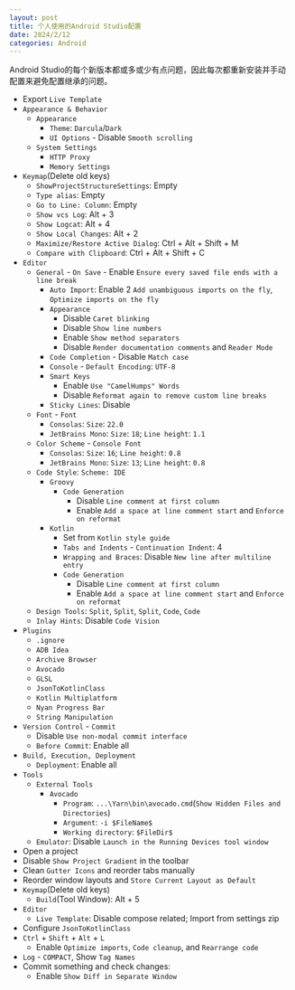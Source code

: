 ```yaml
---
layout: post
title: 个人使用的Android Studio配置
date: 2024/2/12
categories: Android
---
```


Android Studio的每个新版本都或多或少有点问题，因此每次都重新安装并手动配置来避免配置继承的问题。

<!--more-->

- Export `Live Template`
- `Appearance & Behavior`
  - `Appearance`
    - `Theme`: `Darcula`/`Dark`
    - `UI Options` - Disable `Smooth scrolling`
  - `System Settings`
    - `HTTP Proxy`
    - `Memory Settings`
- `Keymap`(Delete old keys)
  - `ShowProjectStructureSettings`: Empty
  - `Type alias`: Empty
  - `Go to Line: Column`: Empty
  - `Show vcs Log`: Alt + 3
  - `Show Logcat`: Alt + 4
  - `Show Local Changes`: Alt + 2
  - `Maximize/Restore Active Dialog`: Ctrl + Alt + Shift + M
  - `Compare with Clipboard`: Ctrl + Alt + Shift + C
- `Editor`
  - `General` - `On Save` - Enable `Ensure every saved file ends with a line break`
    - `Auto Import`: Enable 2 `Add unambiguous imports on the fly`, `Optimize imports on the fly`
    - `Appearance`
      - Disable `Caret blinking`
      - Disable `Show line numbers`
      - Enable `Show method separators`
      - Disable `Render documentation comments` and `Reader Mode`
    - `Code Completion` - Disable `Match case`
    - `Console` - `Default Encoding`: `UTF-8`
    - `Smart Keys`
      - Enable `Use "CamelHumps" Words`
      - Disable `Reformat again to remove custom line breaks`
    - `Sticky Lines`: Disable
  - `Font` - `Font`
    - `Consolas`: `Size`: `22.0`
    - `JetBrains Mono`: `Size`: `18`; `Line height`: `1.1`
  - `Color Scheme` - `Console Font`
    - `Consolas`: `Size`: `16`; `Line height`: `0.8`
    - `JetBrains Mono`: `Size`: `13`; `Line height`: `0.8`
  - `Code Style`: `Scheme: IDE`
    - `Groovy`
      - `Code Generation`
        - Disable `Line comment at first column`
        - Enable `Add a space at line comment start` and `Enforce on reformat`
    - `Kotlin`
      - Set from `Kotlin style guide`
      - `Tabs and Indents` - `Continuation Indent`: 4
      - `Wrapping and Braces`: Disable `New line after multiline entry`
      - `Code Generation`
        - Disable `Line comment at first column`
        - Enable `Add a space at line comment start` and `Enforce on reformat`
  - `Design Tools`: `Split`, `Split`, `Split`, `Code`, `Code`
  - `Inlay Hints`: Disable `Code Vision`
- `Plugins`
  - `.ignore`
  - `ADB Idea`
  - `Archive Browser`
  - `Avocado`
  - `GLSL`
  - `JsonToKotlinClass`
  - `Kotlin Multiplatform`
  - `Nyan Progress Bar`
  - `String Manipulation`
- `Version Control` - `Commit`
  - Disable `Use non-modal commit interface`
  - `Before Commit`: Enable all
- `Build, Execution, Deployment`
  - `Deployment`: Enable all
- `Tools`
  - `External Tools`
    - `Avocado`
      - `Program`: `...\Yarn\bin\avocado.cmd`(`Show Hidden Files and Directories`)
      - `Argument`: `-i $FileName$`
      - `Working directory`: `$FileDir$`
  - `Emulator`: Disable `Launch in the Running Devices tool window`
- Open a project
- Disable `Show Project Gradient` in the toolbar
- Clean `Gutter Icons` and reorder tabs manually
- Reorder window layouts and `Store Current Layout as Default`
- `Keymap`(Delete old keys)
  - `Build`(Tool Window): Alt + 5
- `Editor`
  - `Live Template`: Disable compose related; Import from settings zip
- Configure `JsonToKotlinClass`
- `Ctrl` + `Shift` + `Alt` + `L`
  - Enable `Optimize imports`, `Code cleanup`, and `Rearrange code`
- `Log` - `COMPACT`, Show `Tag Names`
- Commit something and check changes:
  - Enable `Show Diff in Separate Window`
